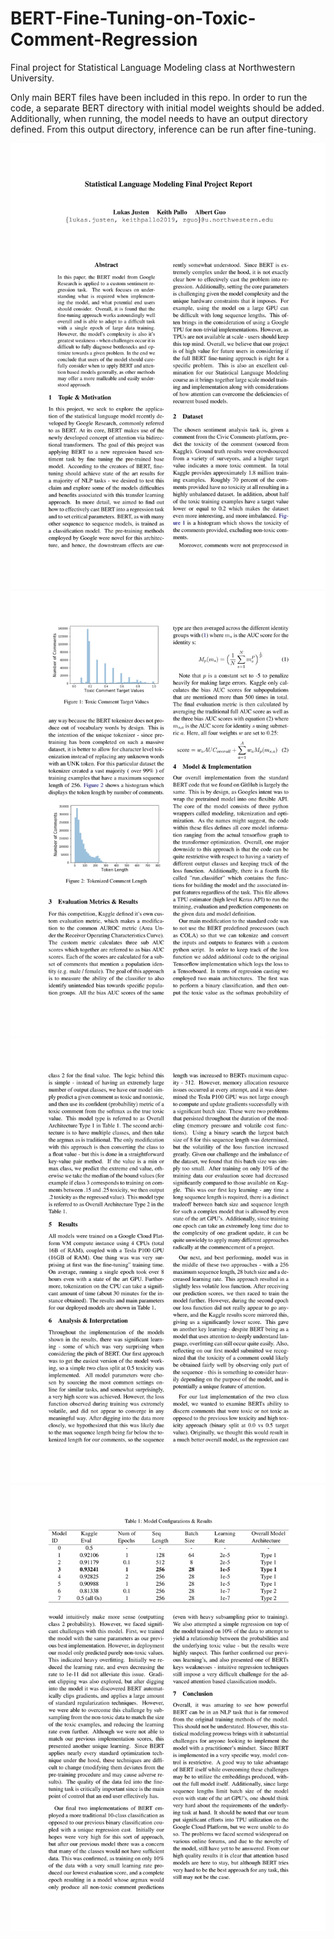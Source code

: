 # BERT-Fine-Tuning-on-Toxic-Comment-Regression
Final project for Statistical Language Modeling class at Northwestern University.

Only main BERT files have been included in this repo. In order to run the code, a separate BERT directory with initial model weights should be added. Additionally, when running, the model needs to have an output directory defined. From this output directory, inference can be run after fine-tuning.  


![Image_1](/pdf_images/image1.jpg)
![Image_2](/pdf_images/image2.jpg)
![Image_3](/pdf_images/image3.jpg)
![Image_4](/pdf_images/image4.jpg)
